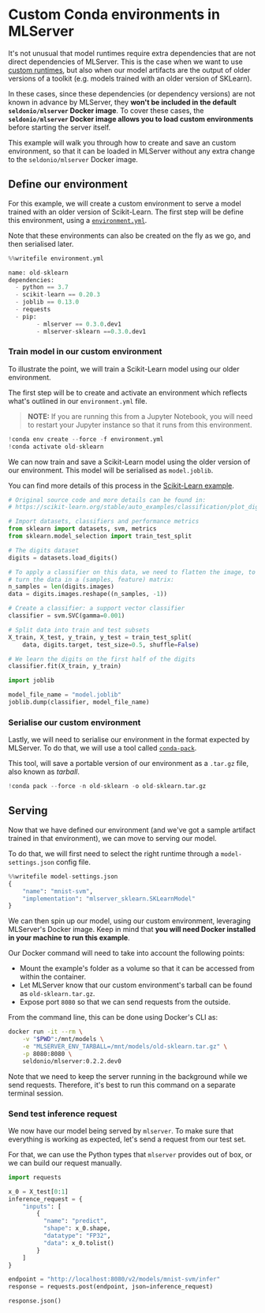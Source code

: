 # Custom Conda environments in MLServer

It's not unusual that model runtimes require extra dependencies that are not direct dependencies of MLServer.
This is the case when we want to use [custom runtimes](../custom/README), but also when our model artifacts are the output of older versions of a toolkit (e.g. models trained with an older version of SKLearn).

In these cases, since these dependencies (or dependency versions) are not known in advance by MLServer, they **won't be included in the default `seldonio/mlserver` Docker image**.
To cover these cases, the **`seldonio/mlserver` Docker image allows you to load custom environments** before starting the server itself.

This example will walk you through how to create and save an custom environment, so that it can be loaded in MLServer without any extra change to the `seldonio/mlserver` Docker image. 

## Define our environment

For this example, we will create a custom environment to serve a model trained with an older version of Scikit-Learn. 
The first step will be define this environment, using a [`environment.yml`](https://docs.conda.io/projects/conda/en/latest/user-guide/tasks/manage-environments.html#create-env-file-manually). 

Note that these environments can also be created on the fly as we go, and then serialised later.


```python
%%writefile environment.yml

name: old-sklearn
dependencies:
  - python == 3.7
  - scikit-learn == 0.20.3
  - joblib == 0.13.0
  - requests
  - pip:
        - mlserver == 0.3.0.dev1
        - mlserver-sklearn ==0.3.0.dev1
```

### Train model in our custom environment

To illustrate the point, we will train a Scikit-Learn model using our older environment.

The first step will be to create and activate an environment which reflects what's outlined in our `environment.yml` file.

> **NOTE:** If you are running this from a Jupyter Notebook, you will need to restart your Jupyter instance so that it runs from this environment.


```python
!conda env create --force -f environment.yml
!conda activate old-sklearn
```

We can now train and save a Scikit-Learn model using the older version of our environment.
This model will be serialised as `model.joblib`.

You can find more details of this process in the [Scikit-Learn example](../sklearn/README).


```python
# Original source code and more details can be found in:
# https://scikit-learn.org/stable/auto_examples/classification/plot_digits_classification.html

# Import datasets, classifiers and performance metrics
from sklearn import datasets, svm, metrics
from sklearn.model_selection import train_test_split

# The digits dataset
digits = datasets.load_digits()

# To apply a classifier on this data, we need to flatten the image, to
# turn the data in a (samples, feature) matrix:
n_samples = len(digits.images)
data = digits.images.reshape((n_samples, -1))

# Create a classifier: a support vector classifier
classifier = svm.SVC(gamma=0.001)

# Split data into train and test subsets
X_train, X_test, y_train, y_test = train_test_split(
    data, digits.target, test_size=0.5, shuffle=False)

# We learn the digits on the first half of the digits
classifier.fit(X_train, y_train)
```


```python
import joblib

model_file_name = "model.joblib"
joblib.dump(classifier, model_file_name)
```

### Serialise our custom environment

Lastly, we will need to serialise our environment in the format expected by MLServer.
To do that, we will use a tool called [`conda-pack`](https://conda.github.io/conda-pack/).

This tool, will save a portable version of our environment as a `.tar.gz` file, also known as _tarball_.


```python
!conda pack --force -n old-sklearn -o old-sklearn.tar.gz
```

## Serving 

Now that we have defined our environment (and we've got a sample artifact trained in that environment), we can move to serving our model.

To do that, we will first need to select the right runtime through a `model-settings.json` config file.


```python
%%writefile model-settings.json
{
    "name": "mnist-svm",
    "implementation": "mlserver_sklearn.SKLearnModel"
}
```

We can then spin up our model, using our custom environment, leveraging MLServer's Docker image.
Keep in mind that **you will need Docker installed in your machine to run this example**.

Our Docker command will need to take into account the following points:

- Mount the example's folder as a volume so that it can be accessed from within the container.
- Let MLServer know that our custom environment's tarball can be found as `old-sklearn.tar.gz`.
- Expose port `8080` so that we can send requests from the outside. 

From the command line, this can be done using Docker's CLI as:

```bash
docker run -it --rm \
    -v "$PWD":/mnt/models \
    -e "MLSERVER_ENV_TARBALL=/mnt/models/old-sklearn.tar.gz" \
    -p 8080:8080 \
    seldonio/mlserver:0.2.2.dev0
```

Note that we need to keep the server running in the background while we send requests.
Therefore, it's best to run this command on a separate terminal session.

### Send test inference request

We now have our model being served by `mlserver`.
To make sure that everything is working as expected, let's send a request from our test set.

For that, we can use the Python types that `mlserver` provides out of box, or we can build our request manually.


```python
import requests

x_0 = X_test[0:1]
inference_request = {
    "inputs": [
        {
          "name": "predict",
          "shape": x_0.shape,
          "datatype": "FP32",
          "data": x_0.tolist()
        }
    ]
}

endpoint = "http://localhost:8080/v2/models/mnist-svm/infer"
response = requests.post(endpoint, json=inference_request)

response.json()
```


```python

```
